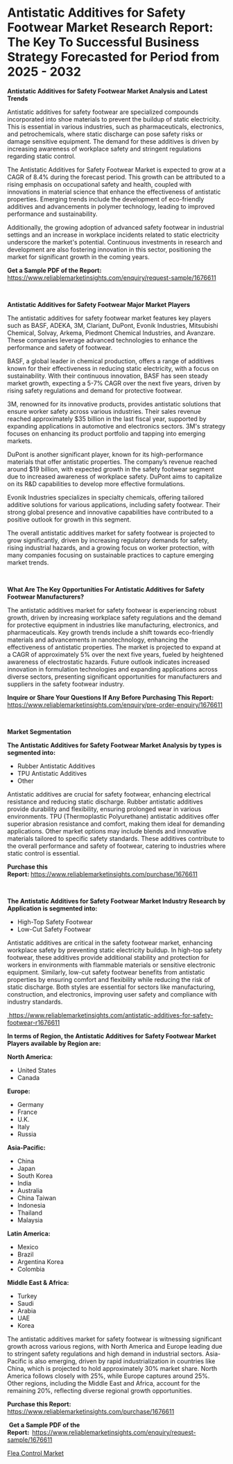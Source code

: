 <p><h1>Antistatic Additives for Safety Footwear Market Research Report: The Key To Successful Business Strategy Forecasted for Period from 2025 - 2032</h1></p><p><strong>Antistatic Additives for Safety Footwear Market Analysis and Latest Trends</strong></p>
<p><p>Antistatic additives for safety footwear are specialized compounds incorporated into shoe materials to prevent the buildup of static electricity. This is essential in various industries, such as pharmaceuticals, electronics, and petrochemicals, where static discharge can pose safety risks or damage sensitive equipment. The demand for these additives is driven by increasing awareness of workplace safety and stringent regulations regarding static control.</p><p>The Antistatic Additives for Safety Footwear Market is expected to grow at a CAGR of 8.4% during the forecast period. This growth can be attributed to a rising emphasis on occupational safety and health, coupled with innovations in material science that enhance the effectiveness of antistatic properties. Emerging trends include the development of eco-friendly additives and advancements in polymer technology, leading to improved performance and sustainability. </p><p>Additionally, the growing adoption of advanced safety footwear in industrial settings and an increase in workplace incidents related to static electricity underscore the market's potential. Continuous investments in research and development are also fostering innovation in this sector, positioning the market for significant growth in the coming years.</p></p>
<p><strong>Get a Sample PDF of the Report:&nbsp;</strong> <a href="https://www.reliablemarketinsights.com/enquiry/request-sample/1676611?utm_campaign=3511&utm_medium=2&utm_source=Github&utm_content=ia&utm_term=24032025&utm_id=antistatic-additives-for-safety-footwear">https://www.reliablemarketinsights.com/enquiry/request-sample/1676611</a></p>
<p>&nbsp;</p>
<p><strong>Antistatic Additives for Safety Footwear Major Market Players</strong></p>
<p><p>The antistatic additives for safety footwear market features key players such as BASF, ADEKA, 3M, Clariant, DuPont, Evonik Industries, Mitsubishi Chemical, Solvay, Arkema, Piedmont Chemical Industries, and Avanzare. These companies leverage advanced technologies to enhance the performance and safety of footwear.</p><p>BASF, a global leader in chemical production, offers a range of additives known for their effectiveness in reducing static electricity, with a focus on sustainability. With their continuous innovation, BASF has seen steady market growth, expecting a 5-7% CAGR over the next five years, driven by rising safety regulations and demand for protective footwear.</p><p>3M, renowned for its innovative products, provides antistatic solutions that ensure worker safety across various industries. Their sales revenue reached approximately $35 billion in the last fiscal year, supported by expanding applications in automotive and electronics sectors. 3M's strategy focuses on enhancing its product portfolio and tapping into emerging markets.</p><p>DuPont is another significant player, known for its high-performance materials that offer antistatic properties. The company’s revenue reached around $19 billion, with expected growth in the safety footwear segment due to increased awareness of workplace safety. DuPont aims to capitalize on its R&D capabilities to develop more effective formulations.</p><p>Evonik Industries specializes in specialty chemicals, offering tailored additive solutions for various applications, including safety footwear. Their strong global presence and innovative capabilities have contributed to a positive outlook for growth in this segment.</p><p>The overall antistatic additives market for safety footwear is projected to grow significantly, driven by increasing regulatory demands for safety, rising industrial hazards, and a growing focus on worker protection, with many companies focusing on sustainable practices to capture emerging market trends.</p></p>
<p>&nbsp;</p>
<p><strong>What Are The Key Opportunities For Antistatic Additives for Safety Footwear Manufacturers?</strong></p>
<p><p>The antistatic additives market for safety footwear is experiencing robust growth, driven by increasing workplace safety regulations and the demand for protective equipment in industries like manufacturing, electronics, and pharmaceuticals. Key growth trends include a shift towards eco-friendly materials and advancements in nanotechnology, enhancing the effectiveness of antistatic properties. The market is projected to expand at a CAGR of approximately 5% over the next five years, fueled by heightened awareness of electrostatic hazards. Future outlook indicates increased innovation in formulation technologies and expanding applications across diverse sectors, presenting significant opportunities for manufacturers and suppliers in the safety footwear industry.</p></p>
<p><strong>Inquire or Share Your Questions If Any Before Purchasing This Report:</strong> <a href="https://www.reliablemarketinsights.com/enquiry/pre-order-enquiry/1676611?utm_campaign=3511&utm_medium=2&utm_source=Github&utm_content=ia&utm_term=24032025&utm_id=antistatic-additives-for-safety-footwear">https://www.reliablemarketinsights.com/enquiry/pre-order-enquiry/1676611</a></p>
<p>&nbsp;</p>
<p><strong>Market Segmentation</strong></p>
<p><strong>The Antistatic Additives for Safety Footwear Market Analysis by types is segmented into:</strong></p>
<p><ul><li>Rubber Antistatic Additives</li><li>TPU Antistatic Additives</li><li>Other</li></ul></p>
<p><p>Antistatic additives are crucial for safety footwear, enhancing electrical resistance and reducing static discharge. Rubber antistatic additives provide durability and flexibility, ensuring prolonged wear in various environments. TPU (Thermoplastic Polyurethane) antistatic additives offer superior abrasion resistance and comfort, making them ideal for demanding applications. Other market options may include blends and innovative materials tailored to specific safety standards. These additives contribute to the overall performance and safety of footwear, catering to industries where static control is essential.</p></p>
<p><strong>Purchase this Report:&nbsp;</strong><a href="https://www.reliablemarketinsights.com/purchase/1676611?utm_campaign=3511&utm_medium=2&utm_source=Github&utm_content=ia&utm_term=24032025&utm_id=antistatic-additives-for-safety-footwear">https://www.reliablemarketinsights.com/purchase/1676611</a></p>
<p>&nbsp;</p>
<p><strong>The Antistatic Additives for Safety Footwear Market Industry Research by Application is segmented into:</strong></p>
<p><ul><li>High-Top Safety Footwear</li><li>Low-Cut Safety Footwear</li></ul></p>
<p><p>Antistatic additives are critical in the safety footwear market, enhancing workplace safety by preventing static electricity buildup. In high-top safety footwear, these additives provide additional stability and protection for workers in environments with flammable materials or sensitive electronic equipment. Similarly, low-cut safety footwear benefits from antistatic properties by ensuring comfort and flexibility while reducing the risk of static discharge. Both styles are essential for sectors like manufacturing, construction, and electronics, improving user safety and compliance with industry standards.</p></p>
<p><a href="https://www.reliablemarketinsights.com/antistatic-additives-for-safety-footwear-r1676611?utm_campaign=3511&utm_medium=2&utm_source=Github&utm_content=ia&utm_term=24032025&utm_id=antistatic-additives-for-safety-footwear">&nbsp;https://www.reliablemarketinsights.com/antistatic-additives-for-safety-footwear-r1676611</a></p>
<p><strong>In terms of Region, the Antistatic Additives for Safety Footwear Market Players available by Region are:</strong></p>
<p>
    <p> <strong> North America: </strong>
        <ul>
            <li>United States</li>
            <li>Canada</li>
        </ul>
        </p> 
    <p> <strong> Europe: </strong>
        <ul>
            <li>Germany</li>
            <li>France</li>
            <li>U.K.</li>
            <li>Italy</li>
            <li>Russia</li>
        </ul>
        </p> 
    <p> <strong> Asia-Pacific: </strong>
        <ul>
            <li>China</li>
            <li>Japan</li>
            <li>South Korea</li>
            <li>India</li>
            <li>Australia</li>
            <li>China Taiwan</li>
            <li>Indonesia</li>
            <li>Thailand</li>
            <li>Malaysia</li>
        </ul>
        </p> 
    <p> <strong> Latin America: </strong>
        <ul>
            <li>Mexico</li>
            <li>Brazil</li>
            <li>Argentina Korea</li>
            <li>Colombia</li>
        </ul>
        </p> 
    <p> <strong> Middle East & Africa: </strong>
        <ul>
            <li>Turkey</li>
            <li>Saudi</li>
            <li>Arabia</li>
            <li>UAE</li>
            <li>Korea</li>
        </ul>
    </p>
    </p>
<p><p>The antistatic additives market for safety footwear is witnessing significant growth across various regions, with North America and Europe leading due to stringent safety regulations and high demand in industrial sectors. Asia-Pacific is also emerging, driven by rapid industrialization in countries like China, which is projected to hold approximately 30% market share. North America follows closely with 25%, while Europe captures around 25%. Other regions, including the Middle East and Africa, account for the remaining 20%, reflecting diverse regional growth opportunities.</p></p>
<p><strong>Purchase this Report: </strong><a href="https://www.reliablemarketinsights.com/purchase/1676611?utm_campaign=3511&utm_medium=2&utm_source=Github&utm_content=ia&utm_term=24032025&utm_id=antistatic-additives-for-safety-footwear">https://www.reliablemarketinsights.com/purchase/1676611</a></p>
<p>&nbsp;<strong>Get a Sample PDF of the Report:&nbsp;&nbsp;</strong><a href="https://www.reliablemarketinsights.com/enquiry/request-sample/1676611?utm_campaign=3511&utm_medium=2&utm_source=Github&utm_content=ia&utm_term=24032025&utm_id=antistatic-additives-for-safety-footwear">https://www.reliablemarketinsights.com/enquiry/request-sample/1676611</a></p>
<p><strong></strong></p>
<p><p><a href="https://github.com/sutrejaron/Market-Research-Report-List-1/blob/main/flea-control-market.md?utm_campaign=3511&utm_medium=2&utm_source=Github&utm_content=ia&utm_term=24032025&utm_id=antistatic-additives-for-safety-footwear">Flea Control Market</a></p></p>